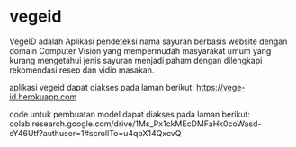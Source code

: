 # vegeid

VegeID adalah Aplikasi pendeteksi nama sayuran berbasis website 
dengan domain Computer Vision yang mempermudah masyarakat umum 
yang kurang mengetahui jenis sayuran menjadi paham dengan 
dilengkapi rekomendasi resep dan vidio masakan.

aplikasi vegeid dapat diakses pada laman berikut:
https://vege-id.herokuapp.com

code untuk pembuatan model dapat diakses pada laman berikut:
colab.research.google.com/drive/1Ms_Px1ckMEcDMFaHk0coWasd-sY46Utf?authuser=1#scrollTo=u4qbX14QxcvQ
